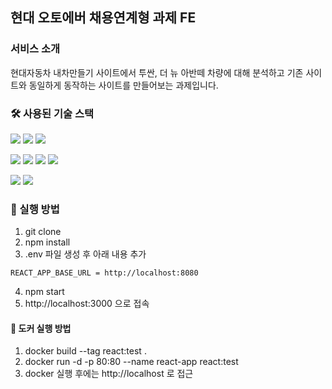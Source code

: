 ## 현대 오토에버 채용연계형 과제 FE

### 서비스 소개
현대자동차 내차만들기 사이트에서 투싼, 더 뉴 아반떼 차량에 대해 분석하고 기존 사이트와 동일하게 동작하는 사이트를 만들어보는 과제입니다.

### 🛠️ 사용된 기술 스택

<img src="https://img.shields.io/badge/TypeScript-3178C6?style=for-the-badge&logo=TypeScript&logoColor=fff"></a>
<img src="https://img.shields.io/badge/html5-E34F26?style=for-the-badge&logo=html5&logoColor=white">
<img src="https://img.shields.io/badge/CSS3-00A7E2?style=for-the-badge&logo=css3&logoColor=white">

<img src="https://img.shields.io/badge/React-2D333B?style=for-the-badge&logo=React&logoColor=61dafb"/></a>
<img src="https://img.shields.io/badge/Recoil-3578E5?style=for-the-badge&logo=&logoColor=white"/>
<img src = "https://img.shields.io/badge/styled--components-DB7093?style=for-the-badge&logo=styled-components&logoColor=white">
<img src = "https://img.shields.io/badge/Axios-181717?style=for-the-badge&logo=Axios&logoColor=white">

<img src="https://img.shields.io/badge/ESLint-4B32C3?style=for-the-badge&logo=ESLint&logoColor=white"></a>
<img src="https://img.shields.io/badge/Prettier-F7B93E?style=for-the-badge&logo=Prettier&logoColor=black">


### 🔑 실행 방법

1. git clone
2. npm install
3. .env 파일 생성 후 아래 내용 추가
```.env
REACT_APP_BASE_URL = http://localhost:8080
```
4. npm start
5. http://localhost:3000 으로 접속

#### 🐳 도커 실행 방법
1. docker build --tag react:test .
2. docker run -d -p 80:80 --name react-app react:test
3. docker 실행 후에는 http://localhost 로 접근